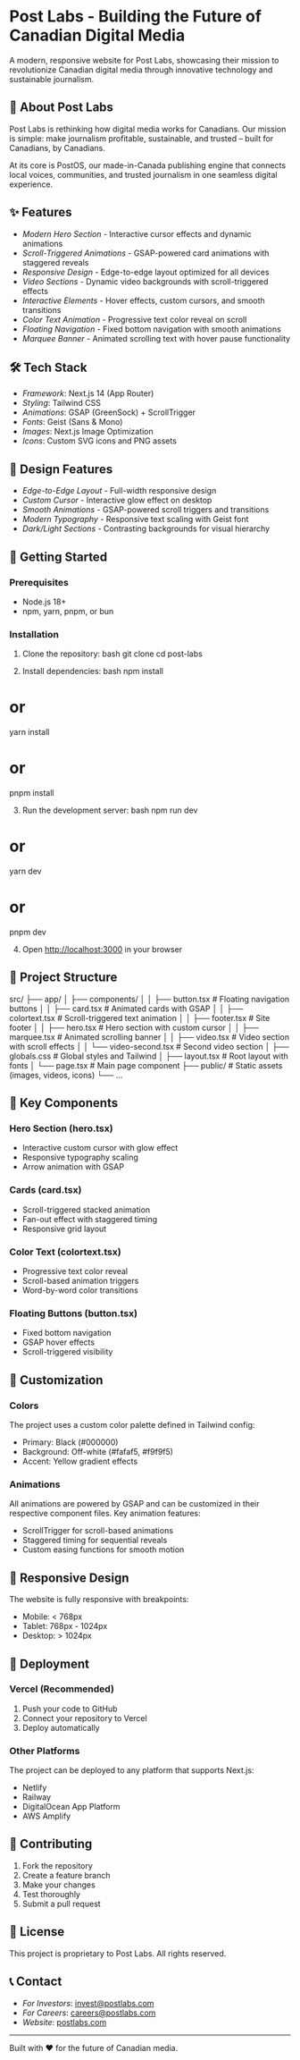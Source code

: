 # Post Labs - Building the Future of Canadian Digital Media

A modern, responsive website for Post Labs, showcasing their mission to revolutionize Canadian digital media through innovative technology and sustainable journalism.

## 🚀 About Post Labs

Post Labs is rethinking how digital media works for Canadians. Our mission is simple: make journalism profitable, sustainable, and trusted – built for Canadians, by Canadians.

At its core is PostOS, our made-in-Canada publishing engine that connects local voices, communities, and trusted journalism in one seamless digital experience.

## ✨ Features

- *Modern Hero Section* - Interactive cursor effects and dynamic animations
- *Scroll-Triggered Animations* - GSAP-powered card animations with staggered reveals
- *Responsive Design* - Edge-to-edge layout optimized for all devices
- *Video Sections* - Dynamic video backgrounds with scroll-triggered effects
- *Interactive Elements* - Hover effects, custom cursors, and smooth transitions
- *Color Text Animation* - Progressive text color reveal on scroll
- *Floating Navigation* - Fixed bottom navigation with smooth animations
- *Marquee Banner* - Animated scrolling text with hover pause functionality

## 🛠 Tech Stack

- *Framework*: Next.js 14 (App Router)
- *Styling*: Tailwind CSS
- *Animations*: GSAP (GreenSock) + ScrollTrigger
- *Fonts*: Geist (Sans & Mono)
- *Images*: Next.js Image Optimization
- *Icons*: Custom SVG icons and PNG assets

## 🎨 Design Features

- *Edge-to-Edge Layout* - Full-width responsive design
- *Custom Cursor* - Interactive glow effect on desktop
- *Smooth Animations* - GSAP-powered scroll triggers and transitions
- *Modern Typography* - Responsive text scaling with Geist font
- *Dark/Light Sections* - Contrasting backgrounds for visual hierarchy

## 🚀 Getting Started

### Prerequisites

- Node.js 18+ 
- npm, yarn, pnpm, or bun

### Installation

1. Clone the repository:
bash
git clone <repository-url>
cd post-labs


2. Install dependencies:
bash
npm install
# or
yarn install
# or
pnpm install


3. Run the development server:
bash
npm run dev
# or
yarn dev
# or
pnpm dev


4. Open [http://localhost:3000](http://localhost:3000) in your browser

## 📁 Project Structure


src/
├── app/
│   ├── components/
│   │   ├── button.tsx          # Floating navigation buttons
│   │   ├── card.tsx            # Animated cards with GSAP
│   │   ├── colortext.tsx       # Scroll-triggered text animation
│   │   ├── footer.tsx          # Site footer
│   │   ├── hero.tsx            # Hero section with custom cursor
│   │   ├── marquee.tsx         # Animated scrolling banner
│   │   ├── video.tsx           # Video section with scroll effects
│   │   └── video-second.tsx    # Second video section
│   ├── globals.css             # Global styles and Tailwind
│   ├── layout.tsx              # Root layout with fonts
│   └── page.tsx                # Main page component
├── public/                     # Static assets (images, videos, icons)
└── ...


## 🎯 Key Components

### Hero Section (hero.tsx)
- Interactive custom cursor with glow effect
- Responsive typography scaling
- Arrow animation with GSAP

### Cards (card.tsx)
- Scroll-triggered stacked animation
- Fan-out effect with staggered timing
- Responsive grid layout

### Color Text (colortext.tsx)
- Progressive text color reveal
- Scroll-based animation triggers
- Word-by-word color transitions

### Floating Buttons (button.tsx)
- Fixed bottom navigation
- GSAP hover effects
- Scroll-triggered visibility

## 🎨 Customization

### Colors
The project uses a custom color palette defined in Tailwind config:
- Primary: Black (#000000)
- Background: Off-white (#fafaf5, #f9f9f5)
- Accent: Yellow gradient effects

### Animations
All animations are powered by GSAP and can be customized in their respective component files. Key animation features:
- ScrollTrigger for scroll-based animations
- Staggered timing for sequential reveals
- Custom easing functions for smooth motion

## 📱 Responsive Design

The website is fully responsive with breakpoints:
- Mobile: < 768px
- Tablet: 768px - 1024px
- Desktop: > 1024px

## 🚀 Deployment

### Vercel (Recommended)
1. Push your code to GitHub
2. Connect your repository to Vercel
3. Deploy automatically

### Other Platforms
The project can be deployed to any platform that supports Next.js:
- Netlify
- Railway
- DigitalOcean App Platform
- AWS Amplify

## 🤝 Contributing

1. Fork the repository
2. Create a feature branch
3. Make your changes
4. Test thoroughly
5. Submit a pull request

## 📄 License

This project is proprietary to Post Labs. All rights reserved.

## 📞 Contact

- *For Investors*: invest@postlabs.com
- *For Careers*: careers@postlabs.com
- *Website*: [postlabs.com](https://postlabs.com)

---

Built with ❤ for the future of Canadian media.